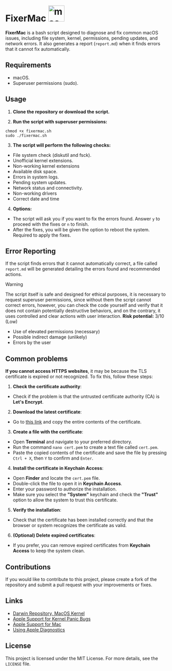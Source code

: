 # FixerMac <img src="https://www.projectwizards.net/media/pages/blog/2020/01/macos-03-version/912d5199b9-1731076114/macos.png" alt="macOS Image" width="50" height="50"/>

**FixerMac** is a bash script designed to diagnose and fix common macOS issues, including file system, kernel, permissions, pending updates, and network errors. It also generates a report (`report.md`) when it finds errors that it cannot fix automatically.

## Requirements

- macOS.
- Superuser permissions (sudo).

 ## Usage

1. **Clone the repository or download the script.**

2. **Run the script with superuser permissions:**
```
chmod +x fixermac.sh
sudo ./fixermac.sh
```

3. **The script will perform the following checks:**
- File system check (diskutil and fsck).
- Unofficial kernel extensions.
- Non-working kernel extensions
- Available disk space.
- Errors in system logs.
- Pending system updates.
- Network status and connectivity.
- Non-working drivers
- Correct date and time

4. **Options:**
- The script will ask you if you want to fix the errors found. Answer `y` to proceed with the fixes or `n` to finish.
- After the fixes, you will be given the option to reboot the system. Required to apply the fixes.

 ## Error Reporting

If the script finds errors that it cannot automatically correct, a file called `report.md` will be generated detailing the errors found and recommended actions.

>[!warning]
>The script itself is safe and designed for ethical purposes, it is necessary to request superuser permissions, since without them the script cannot correct errors, however, you can check the code yourself and verify that it does not contain potentially destructive behaviors, and on the contrary, it uses controlled and clear actions with user interaction.
>**Risk potential:** 3/10 (Low)
>- Use of elevated permissions (necessary)
>- Possible indirect damage (unlikely)
>- Errors by the user

## Common problems
**If you cannot access HTTPS websites**, it may be because the TLS certificate is expired or not recognized.  To fix this, follow these steps:

1. **Check the certificate authority**:
- Check if the problem is that the untrusted certificate authority (CA) is **Let's Encrypt**.

2. **Download the latest certificate**:
- Go to [this link](https://letsencrypt.org/certs/isrgrootx1.txt) and copy the entire contents of the certificate.

3. **Create a file with the certificate**:
- Open **Terminal** and navigate to your preferred directory.
- Run the command `nano cert.pem` to create a text file called `cert.pem`.
- Paste the copied contents of the certificate and save the file by pressing `Ctrl + X`, then `Y` to confirm and `Enter`.

4. **Install the certificate in Keychain Access**:
- Open **Finder** and locate the `cert.pem` file.
 - Double-click the file to open it in **Keychain Access**.
- Enter your password to authorize the installation.
- Make sure you select the **"System"** keychain and check the **"Trust"** option to allow the system to trust this certificate.

5. **Verify the installation**:
- Check that the certificate has been installed correctly and that the browser or system recognizes the certificate as valid.

6. **(Optional) Delete expired certificates**:
- If you prefer, you can remove expired certificates from **Keychain Access** to keep the system clean.

## Contributions

If you would like to contribute to this project, please create a fork of the repository and submit a pull request with your improvements or fixes.

 ## Links
- [Darwin Repository, MacOS Kernel](https://github.com/apple/darwin-xnu)
- [Apple Support for Kernel Panic Bugs](https://support.apple.com/en-lamr/guide/mac-help/mchlp2890/mac)
- [Apple Support for Mac](https://support.apple.com/en-us/mac)
- [Using Apple Diagnostics](https://support.apple.com/en-us/102550)

## License

This project is licensed under the MIT License. For more details, see the `LICENSE` file.
